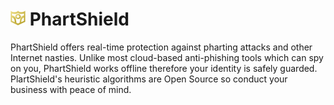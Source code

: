 # ![appicon](https://raw.githubusercontent.com/em-te/anti-pharting/master/icon_24.png) PhartShield

PhartShield offers real-time protection against pharting attacks and other Internet nasties. Unlike most cloud-based anti-phishing tools which can spy on you, PhartShield works offline therefore your identity is safely guarded. PlartShield's heuristic algorithms are Open Source so conduct your business with peace of mind.  

